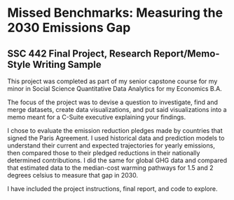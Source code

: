 # Missed Benchmarks: Measuring the 2030 Emissions Gap 

## SSC 442 Final Project, Research Report/Memo-Style Writing Sample

This project was completed as part of my senior capstone course for my minor in Social Science Quantitative Data Analytics for my Economics B.A.

The focus of the project was to devise a question to investigate, find and merge datasets, create data visualizations, and put said visualizations into a memo meant for a C-Suite executive explaining your findings.

I chose to evaluate the emission reduction pledges made by countries that signed the Paris Agreement. I used historical data and prediction models to understand their current and expected trajectories for yearly emissions, then compared those to their pledged reductions in their nationally determined contributions. I did the same for global GHG data and compared that estimated data to the median-cost warming pathways for 1.5 and 2 degrees celsius to measure that gap in 2030.

I have included the project instructions, final report, and code to explore.
